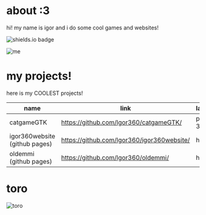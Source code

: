 # about :3
hi! my name is igor and i do some cool games and websites!

![shields.io badge](https://img.shields.io/badge/cat_smile-:3-482c63?labelColor=6d1bbf&style=plastic)

![me](https://github.com/user-attachments/assets/a3c58b25-9b6e-460a-875f-a1e5722c7ed1)


# my projects!

here is my COOLEST projects!

| name | link | language |
|------|------|----------|
| catgameGTK | https://github.com/lgor360/catgameGTK/ | python 3.12 |
| igor360website (github pages) | https://github.com/lgor360/igor360website/ | html5 |
| oldemmi (github pages) | https://github.com/lgor360/oldemmi/ | html5 |

# toro
![toro](https://github.com/user-attachments/assets/923f557f-e828-4c42-819c-6f43ff797ab1)


